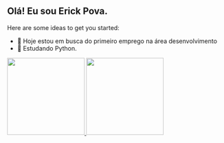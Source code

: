## Olá! Eu sou Erick Pova.

Here are some ideas to get you started:

- 🔭 Hoje estou em busca do primeiro emprego na área desenvolvimento
- 🌱 Estudando Python.

 <div>
  <a href="https://github.com/Erickpova">
  <img height="180em" src="https://github-readme-stats.vercel.app/api?username=ErickPova&show_icons=true&theme=dracula&include_all_commits=true&count_private=true"/>
  <img height="180em" src="https://github-readme-stats.vercel.app/api/top-langs/?username=ErickPova&layout=compact&langs_count=7&theme=dracula"/>
</div>
